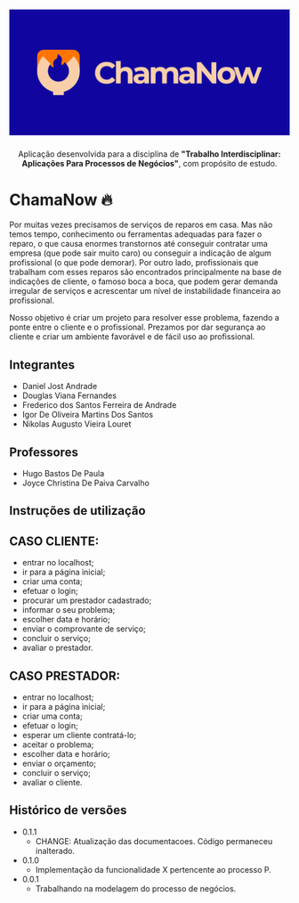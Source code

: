 <h1 align="center">
  <img alt="Logo ChamaNow" title="ChamaNow" src="./docs/imagens/logotipos/logo.png"/>
</h1>

<p align="center">Aplicação desenvolvida para a disciplina de <strong>"Trabalho Interdisciplinar: Aplicações Para Processos de Negócios"</strong>, com propósito de estudo.</p>

# ChamaNow 🔥

Por muitas vezes precisamos de serviços de reparos em casa. Mas não temos tempo, conhecimento ou ferramentas adequadas para fazer o reparo, o que causa enormes transtornos até conseguir contratar uma empresa (que pode sair muito caro) ou conseguir a indicação de algum profissional (o que pode demorar). Por outro lado, profissionais que trabalham com esses reparos são encontrados principalmente na base de indicações de cliente, o famoso boca a boca, que podem gerar demanda irregular de serviços e acrescentar um nível de instabilidade financeira ao profissional.

Nosso objetivo é criar um projeto para resolver esse problema, fazendo a ponte entre o cliente e o profissional. Prezamos por dar segurança ao cliente e criar um ambiente favorável e de fácil uso ao profissional.

## Integrantes

* Daniel Jost Andrade
* Douglas Viana Fernandes
* Frederico dos Santos Ferreira de Andrade
* Igor De Oliveira Martins Dos Santos
* Nikolas Augusto Vieira Louret

## Professores

* Hugo Bastos De Paula
* Joyce Christina De Paiva Carvalho

## Instruções de utilização

## CASO CLIENTE: 
- entrar no localhost;
- ir para a página inicial;
- criar uma conta;
- efetuar o login;
- procurar um prestador cadastrado;
- informar o seu problema;
- escolher data e horário;
- enviar o comprovante de serviço;
- concluir o serviço;
- avaliar o prestador.

## CASO PRESTADOR: 
- entrar no localhost;
- ir para a página inicial;
- criar uma conta;
- efetuar o login;
- esperar um cliente contratá-lo;
- aceitar o problema;
- escolher data e horário;
- enviar o orçamento;
- concluir o serviço;
- avaliar o cliente.

## Histórico de versões

* 0.1.1
  * CHANGE: Atualização das documentacoes. Código permaneceu inalterado.
* 0.1.0
  * Implementação da funcionalidade X pertencente ao processo P.
* 0.0.1
  * Trabalhando na modelagem do processo de negócios.
